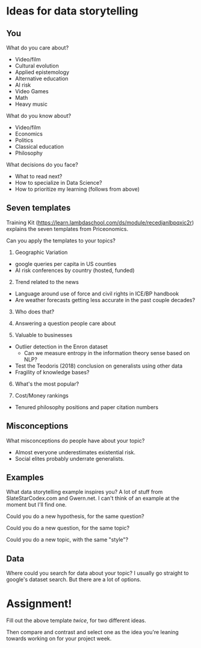 # Ideas for data storytelling

## You

What do you care about?

- Video/film
- Cultural evolution
- Applied epistemology
- Alternative education
- AI risk
- Video Games
- Math
- Heavy music

What do you know about?

- Video/film
- Economics
- Politics
- Classical education
- Philosophy

What decisions do you face?

- What to read next?
- How to specialize in Data Science?
- How to prioritize my learning (follows from above)


## Seven templates

Training Kit (https://learn.lambdaschool.com/ds/module/recedjanlbpqxic2r) explains the seven templates from Priceonomics.

Can you apply the templates to your topics?

1. Geographic Variation
 - google queries per capita in US counties
 - AI risk conferences by country (hosted, funded)

2. Trend related to the news
 - Language around use of force and civil rights in ICE/BP handbook
 - Are weather forecasts getting less accurate in the past couple decades?

3. Who does that?

4. Answering a question people care about


5. Valuable to businesses
 - Outlier detection in the Enron dataset
   - Can we measure entropy in the information theory sense based on NLP?
 - Test the Teodoris (2018) conclusion on generalists using other data
 - Fragility of knowledge bases?

6. What's the most popular?


7. Cost/Money rankings
 - Tenured philosophy positions and paper citation numbers

## Misconceptions

What misconceptions do people have about your topic?
- Almost everyone underestimates existential risk.
- Social elites probably underrate generalists.


## Examples

What data storytelling example inspires you?
A lot of stuff from SlateStarCodex.com and Gwern.net. I can't think of an example at the moment but I'll find one.

Could you do a new hypothesis, for the same question?


Could you do a new question, for the same topic?


Could you do a new topic, with the same "style"?


## Data

Where could you search for data about your topic?
I usually go straight to google's dataset search. But there are a lot of options.

# Assignment!

Fill out the above template *twice*, for two different ideas.

Then compare and contrast and select one as the idea you're leaning towards
working on for your project week.
